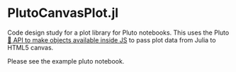 PlutoCanvasPlot.jl
==================


Code design study for a plot library for Pluto notebooks.
This uses the Pluto [💁 API to make objects available inside JS](https://github.com/fonsp/Pluto.jl/pull/1124)
to pass plot data from Julia to HTML5 canvas.

Please see the example pluto notebook.



